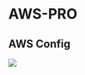 # AWS-PRO

## AWS Config

![](https://user-images.githubusercontent.com/26511983/79032249-954fb480-7b6a-11ea-9497-bcb00e1fb3a5.png)
